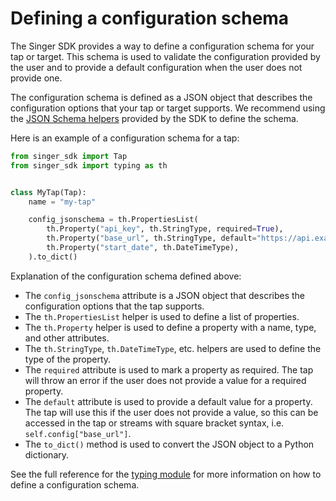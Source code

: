 # Defining a configuration schema

The Singer SDK provides a way to define a configuration schema for your tap or target. This schema is used to validate the configuration provided by the user and to provide a default configuration when the user does not provide one.

The configuration schema is defined as a JSON object that describes the configuration options that your tap or target supports. We recommend using the [JSON Schema helpers](../typing.rst) provided by the SDK to define the schema.

Here is an example of a configuration schema for a tap:

```python
from singer_sdk import Tap
from singer_sdk import typing as th


class MyTap(Tap):
    name = "my-tap"

    config_jsonschema = th.PropertiesList(
        th.Property("api_key", th.StringType, required=True),
        th.Property("base_url", th.StringType, default="https://api.example.com"),
        th.Property("start_date", th.DateTimeType),
    ).to_dict()
```

Explanation of the configuration schema defined above:

- The `config_jsonschema` attribute is a JSON object that describes the configuration options that the tap supports.
- The `th.PropertiesList` helper is used to define a list of properties.
- The `th.Property` helper is used to define a property with a name, type, and other attributes.
- The `th.StringType`, `th.DateTimeType`, etc. helpers are used to define the type of the property.
- The `required` attribute is used to mark a property as required. The tap will throw an error if the user does not provide a value for a required property.
- The `default` attribute is used to provide a default value for a property. The tap will use this if the user does not provide a value, so this can be accessed in the tap or streams with square bracket syntax, i.e. `self.config["base_url"]`.
- The `to_dict()` method is used to convert the JSON object to a Python dictionary.

See the full reference for the [typing module](../typing.rst) for more information on how to define a configuration schema.
